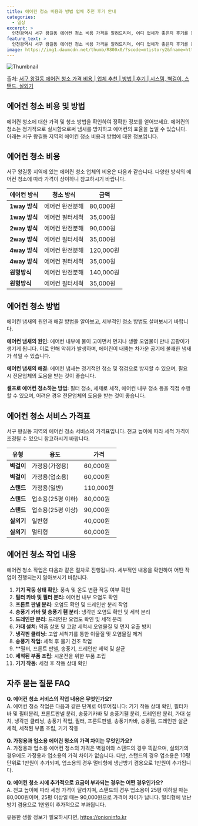```yaml
---
title: 에어컨 청소 비용과 방법 업체 추천 후기 안내
categories:
  - 일상
excerpt: >
  인천광역시 서구 왕길동 에어컨 청소 비용 가격을 알려드리며, 어디 업체가 좋은지 후기를 통해 알아보겠습니다. 현재 글에서는 시스템, 벽걸이, 스탠드, 실외기 각각에 대해 청소 비용이 나와 있으니 참고하시면 되겠습니다. 에어컨 분해 청소 방법 보기 👈 클릭셀프 에어컨 청소 방법 보기👈 클릭서구 왕길동 에어컨 청소 비용시스템에어컨 방식클리닝방식금액1way 방식에어컨 완전분해80,000원1way 방식에어컨 필터세척35,000원2way 방식에어컨 완전분해90,000원2way 방식에어컨 필터세척35,000원4way 방식에어컨 완전분해120,000원4way 방식에어컨 필터세척35,000원원형방식에어컨 완전분해140,000원원형방식에어컨 필터세척35,000원에어컨 청소 견적 샘플 보기 👈 클릭에어컨 냄새의 원인에어컨..
feature_text: >
  인천광역시 서구 왕길동 에어컨 청소 비용 가격을 알려드리며, 어디 업체가 좋은지 후기를 통해 알아보겠습니다. 현재 글에서는 시스템, 벽걸이, 스탠드, 실외기 각각에 대해 청소 비용이 나와 있으니 참고하시면 되겠습니다. 에어컨 분해 청소 방법 보기 👈 클릭셀프 에어컨 청소 방법 보기👈 클릭서구 왕길동 에어컨 청소 비용시스템에어컨 방식클리닝방식금액1way 방식에어컨 완전분해80,000원1way 방식에어컨 필터세척35,000원2way 방식에어컨 완전분해90,000원2way 방식에어컨 필터세척35,000원4way 방식에어컨 완전분해120,000원4way 방식에어컨 필터세척35,000원원형방식에어컨 완전분해140,000원원형방식에어컨 필터세척35,000원에어컨 청소 견적 샘플 보기 👈 클릭에어컨 냄새의 원인에어컨..
image: https://img1.daumcdn.net/thumb/R800x0/?scode=mtistory2&fname=https%3A%2F%2Fblog.kakaocdn.net%2Fdn%2FG1ZnC%2FbtsHwxCuzRf%2Fai2F8tGtzBo7d42gPkOmfk%2Fimg.webp
---
```


![Thumbnail](https://img1.daumcdn.net/thumb/R800x0/?scode=mtistory2&fname=https%3A%2F%2Fblog.kakaocdn.net%2Fdn%2FG1ZnC%2FbtsHwxCuzRf%2Fai2F8tGtzBo7d42gPkOmfk%2Fimg.webp)

<p>출처: <a href="https://onioninfo.kr/entry/%EC%84%9C%EA%B5%AC-%EC%99%95%EA%B8%B8%EB%8F%99-%EC%97%90%EC%96%B4%EC%BB%A8-%EC%B2%AD%EC%86%8C-%EA%B0%80%EA%B2%A9-%EB%B9%84%EC%9A%A9-%EC%97%85%EC%B2%B4-%EC%B6%94%EC%B2%9C-%EB%B0%A9%EB%B2%95-%ED%9B%84%EA%B8%B0-%EC%8B%9C%EC%8A%A4%ED%85%9C-%EB%B2%BD%EA%B1%B8%EC%9D%B4-%EC%8A%A4%ED%83%A0%EB%93%9C-%EC%8B%A4%EC%99%B8%EA%B8%B0" rel="dofollow">서구 왕길동 에어컨 청소 가격 비용 | 업체 추천 | 방법 | 후기 | 시스템, 벽걸이, 스탠드, 실외기</a> </p>

## 에어컨 청소 비용 및 방법

에어컨 청소에 대한 가격 및 청소 방법을 확인하여 정확한 정보를 얻어보세요. 에어컨의 청소는 정기적으로 실시함으로써 냄새를 방지하고 에어컨의
효율을 높일 수 있습니다. 아래는 서구 왕길동 지역의 에어컨 청소 비용과 방법에 대한 정보입니다.

## 에어컨 청소 비용

서구 왕길동 지역에 있는 에어컨 청소 업체의 비용은 다음과 같습니다. 다양한 방식의 에어컨 청소에 따라 가격이 상이하니 참고하시기 바랍니다.

에어컨 방식 | 청소 방식 | 금액  
---|---|---  
**1way 방식** | 에어컨 완전분해 | 80,000원  
**1way 방식** | 에어컨 필터세척 | 35,000원  
**2way 방식** | 에어컨 완전분해 | 90,000원  
**2way 방식** | 에어컨 필터세척 | 35,000원  
**4way 방식** | 에어컨 완전분해 | 120,000원  
**4way 방식** | 에어컨 필터세척 | 35,000원  
**원형방식** | 에어컨 완전분해 | 140,000원  
**원형방식** | 에어컨 필터세척 | 35,000원  
  
## 에어컨 청소 방법

에어컨 냄새의 원인과 해결 방법을 알아보고, 세부적인 청소 방법도 살펴보시기 바랍니다.

**에어컨 냄새의 원인:** 에어컨 내부에 물이 고이면서 먼지나 생활 오염물이 만나 곰팡이가 생기게 됩니다. 이로 인해 악취가 발생하며,
에어컨이 내뿜는 차가운 공기에 불쾌한 냄새가 섞일 수 있습니다.

**에어컨 냄새의 해결:** 에어컨 냄새는 정기적인 청소 및 점검으로 방지할 수 있으며, 필요시 전문업체의 도움을 받는 것이 좋습니다.

**셀프로 에어컨 청소하는 방법:** 필터 청소, 세제로 세척, 에어컨 내부 청소 등을 직접 수행할 수 있으며, 어려운 경우 전문업체의
도움을 받는 것이 좋습니다.

## 에어컨 청소 서비스 가격표

서구 왕길동 지역의 에어컨 청소 서비스의 가격표입니다. 천고 높이에 따라 세척 가격이 조정될 수 있으니 참고하시기 바랍니다.

유형 | 용도 | 가격  
---|---|---  
**벽걸이** | 가정용(가정용) | 60,000원  
**벽걸이** | 가정용(업소용) | 60,000원  
**스탠드** | 가정용(일반) | 110,000원  
**스탠드** | 업소용(25평 이하) | 80,000원  
**스탠드** | 업소용(25평 이상) | 90,000원  
**실외기** | 일반형 | 40,000원  
**실외기** | 멀티형 | 60,000원  
  
## 에어컨 청소 작업 내용

에어컨 청소 작업은 다음과 같은 절차로 진행됩니다. 세부적인 내용을 확인하여 어떤 작업이 진행되는지 알아보시기 바랍니다.

  1. **기기 작동 상태 확인:** 풍속 및 온도 변환 작동 여부 확인
  2. **필터 카바 및 필터 분리:** 에어컨 내부 오염도 확인
  3. **프론트 판넬 분리:** 오염도 확인 및 드레인판 분리 작업
  4. **송풍기 카바 및 송풍기 휀 분리:** 냉각핀 오염도 확인 및 세척 분리
  5. **드레인판 분리:** 드레인판 오염도 확인 및 세척 분리
  6. **가대 설치:** 약품 살포 및 고압 세척시 오염물질 및 먼지 유출 방지
  7. **냉각핀 클리닝:** 고압 세척기를 통한 이물질 및 오염물질 제거
  8. **송풍기 작업:** 세척 후 물기 건조 작업
  9. **필터, 프론트 판넬, 송풍기, 드레인판 세척 및 살균
  10. **세척된 부품 조립:** 시운전을 위한 부품 조립
  11. **기기 작동:** 세청 후 작동 상태 확인

## 자주 묻는 질문 FAQ

**Q. 에어컨 청소 서비스의 작업 내용은 무엇인가요?**  
A. 에어컨 청소 작업은 다음과 같은 단계로 이루어집니다: 기기 작동 상태 확인, 필터카바 및 필터분리, 프론트판넬 분리, 송풍기카바 및
송풍기휀 분리, 드레인판 분리, 가대 설치, 냉각핀 클리닝, 송풍기 작업, 필터, 프론트판넬, 송풍기카바, 송풍휀, 드레인판 살균 세척,
세척된 부품 조립, 기기 작동

**Q. 가정용과 업소용 에어컨 청소의 가격 차이는 무엇인가요?**  
A. 가정용과 업소용 에어컨 청소의 가격은 벽걸이와 스탠드의 경우 똑같으며, 실외기의 경우에도 가정용과 업소용의 가격 차이가 없습니다.
다만, 스탠드의 경우 업소용은 10평 단위로 1만원이 추가되며, 업소용의 경우 멀티형에 냉난방기 겸용으로 1만원이 추가됩니다.

**Q. 에어컨 청소 시에 추가적으로 요금이 부과되는 경우는 어떤 경우인가요?**  
A. 천고 높이에 따라 세청 가격이 달라지며, 스탠드의 경우 업소용이 25평 이하일 때는 80,000원이며, 25평 이상일 때는
90,000원으로 가격이 차이가 납니다. 멀티형에 냉난방기 겸용으로 1만원이 추가적으로 부과됩니다.

 

유용한 생활 정보가 필요하시다면, <a href="https://onioninfo.kr" rel="dofollow">https://onioninfo.kr</a>


